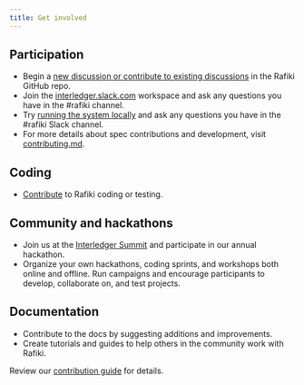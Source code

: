 ```yaml
---
title: Get involved
---
```


## Participation

- Begin a [new discussion or contribute to existing discussions](https://github.com/interledger/rafiki/discussions) in the Rafiki GitHub repo.
- Join the [interledger.slack.com](interledger.slack.com) workspace and ask any questions you have in the #rafiki channel.
- Try [running the system locally](https://rafiki.dev/playground/overview/) and ask any questions you have in the #rafiki Slack channel.
- For more details about spec contributions and development, visit [contributing.md](https://github.com/interledger/rafiki/blob/main/.github/contributing.md).

## Coding

- [Contribute](https://github.com/interledger/rafiki) to Rafiki coding or testing.

## Community and hackathons

- Join us at the [Interledger Summit](https://interledger.org/summit) and participate in our annual hackathon.
- Organize your own hackathons, coding sprints, and workshops both online and offline. Run campaigns and encourage participants to develop, collaborate on, and test projects.

## Documentation

- Contribute to the docs by suggesting additions and improvements.
- Create tutorials and guides to help others in the community work with Rafiki.

Review our [contribution guide](https://github.com/interledger/rafiki/blob/main/.github/contributing.md) for details.

